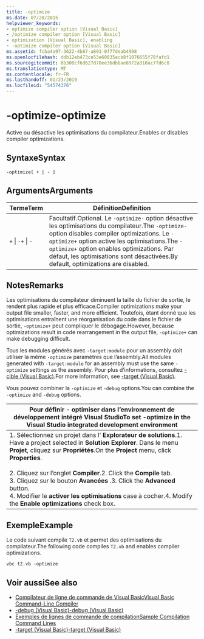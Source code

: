 ```yaml
---
title: -optimize
ms.date: 07/20/2015
helpviewer_keywords:
- optimize compiler option [Visual Basic]
- /optimize compiler option [Visual Basic]
- optimization [Visual Basic], enabling
- -optimize compiler option [Visual Basic]
ms.assetid: fcba4a97-3622-4b87-a891-0f77deab4998
ms.openlocfilehash: ddb12eb473ce53e60835acb8f1076655f78fafd1
ms.sourcegitcommit: 6b308cf6d627d78ee36dbbae8972a310ac7fd6c8
ms.translationtype: MT
ms.contentlocale: fr-FR
ms.lasthandoff: 01/23/2019
ms.locfileid: "54574376"
---
```

# <a name="-optimize"></a><span data-ttu-id="3b540-102">-optimize</span><span class="sxs-lookup"><span data-stu-id="3b540-102">-optimize</span></span>
<span data-ttu-id="3b540-103">Active ou désactive les optimisations du compilateur.</span><span class="sxs-lookup"><span data-stu-id="3b540-103">Enables or disables compiler optimizations.</span></span>  
  
## <a name="syntax"></a><span data-ttu-id="3b540-104">Syntaxe</span><span class="sxs-lookup"><span data-stu-id="3b540-104">Syntax</span></span>  
  
```  
-optimize[ + | - ]  
```  
  
## <a name="arguments"></a><span data-ttu-id="3b540-105">Arguments</span><span class="sxs-lookup"><span data-stu-id="3b540-105">Arguments</span></span>  
  
|<span data-ttu-id="3b540-106">Terme</span><span class="sxs-lookup"><span data-stu-id="3b540-106">Term</span></span>|<span data-ttu-id="3b540-107">Définition</span><span class="sxs-lookup"><span data-stu-id="3b540-107">Definition</span></span>|  
|---|---|  
|<span data-ttu-id="3b540-108">`+` &#124; `-`</span><span class="sxs-lookup"><span data-stu-id="3b540-108">`+` &#124; `-`</span></span>|<span data-ttu-id="3b540-109">Facultatif.</span><span class="sxs-lookup"><span data-stu-id="3b540-109">Optional.</span></span> <span data-ttu-id="3b540-110">Le `-optimize-` option désactive les optimisations du compilateur.</span><span class="sxs-lookup"><span data-stu-id="3b540-110">The `-optimize-` option disables compiler optimizations.</span></span> <span data-ttu-id="3b540-111">Le `-optimize+` option active les optimisations.</span><span class="sxs-lookup"><span data-stu-id="3b540-111">The `-optimize+` option enables optimizations.</span></span> <span data-ttu-id="3b540-112">Par défaut, les optimisations sont désactivées.</span><span class="sxs-lookup"><span data-stu-id="3b540-112">By default, optimizations are disabled.</span></span>|  
  
## <a name="remarks"></a><span data-ttu-id="3b540-113">Notes</span><span class="sxs-lookup"><span data-stu-id="3b540-113">Remarks</span></span>  
 <span data-ttu-id="3b540-114">Les optimisations du compilateur diminuent la taille du fichier de sortie, le rendent plus rapide et plus efficace.</span><span class="sxs-lookup"><span data-stu-id="3b540-114">Compiler optimizations make your output file smaller, faster, and more efficient.</span></span> <span data-ttu-id="3b540-115">Toutefois, étant donné que les optimisations entraînent une réorganisation du code dans le fichier de sortie, `-optimize+` peut compliquer le débogage.</span><span class="sxs-lookup"><span data-stu-id="3b540-115">However, because optimizations result in code rearrangement in the output file, `-optimize+` can make debugging difficult.</span></span>  
  
 <span data-ttu-id="3b540-116">Tous les modules générés avec `-target:module` pour un assembly doit utiliser la même `-optimize` paramètres que l’assembly.</span><span class="sxs-lookup"><span data-stu-id="3b540-116">All modules generated with `-target:module` for an assembly must use the same `-optimize` settings as the assembly.</span></span> <span data-ttu-id="3b540-117">Pour plus d’informations, consultez [-cible (Visual Basic)](../../../visual-basic/reference/command-line-compiler/target.md).</span><span class="sxs-lookup"><span data-stu-id="3b540-117">For more information, see [-target (Visual Basic)](../../../visual-basic/reference/command-line-compiler/target.md).</span></span>  
  
 <span data-ttu-id="3b540-118">Vous pouvez combiner la `-optimize` et `-debug` options.</span><span class="sxs-lookup"><span data-stu-id="3b540-118">You can combine the `-optimize` and `-debug` options.</span></span>  
  
|<span data-ttu-id="3b540-119">Pour définir - optimiser dans l’environnement de développement intégré Visual Studio</span><span class="sxs-lookup"><span data-stu-id="3b540-119">To set -optimize in the Visual Studio integrated development environment</span></span>|  
|---|  
|<span data-ttu-id="3b540-120">1.  Sélectionnez un projet dans l' **Explorateur de solutions**.</span><span class="sxs-lookup"><span data-stu-id="3b540-120">1.  Have a project selected in **Solution Explorer**.</span></span> <span data-ttu-id="3b540-121">Dans le menu **Projet**, cliquez sur **Propriétés**.</span><span class="sxs-lookup"><span data-stu-id="3b540-121">On the **Project** menu, click **Properties**.</span></span><br />     <br /><span data-ttu-id="3b540-122">2.  Cliquez sur l’onglet **Compiler**.</span><span class="sxs-lookup"><span data-stu-id="3b540-122">2.  Click the **Compile** tab.</span></span><br /><span data-ttu-id="3b540-123">3.  Cliquez sur le bouton **Avancées** .</span><span class="sxs-lookup"><span data-stu-id="3b540-123">3.  Click the **Advanced** button.</span></span><br /><span data-ttu-id="3b540-124">4.  Modifier le **activer les optimisations** case à cocher.</span><span class="sxs-lookup"><span data-stu-id="3b540-124">4.  Modify the **Enable optimizations** check box.</span></span>|  
  
## <a name="example"></a><span data-ttu-id="3b540-125">Exemple</span><span class="sxs-lookup"><span data-stu-id="3b540-125">Example</span></span>  
 <span data-ttu-id="3b540-126">Le code suivant compile `T2.vb` et permet des optimisations du compilateur.</span><span class="sxs-lookup"><span data-stu-id="3b540-126">The following code compiles `T2.vb` and enables compiler optimizations.</span></span>  
  
```console
vbc t2.vb -optimize  
```  
  
## <a name="see-also"></a><span data-ttu-id="3b540-127">Voir aussi</span><span class="sxs-lookup"><span data-stu-id="3b540-127">See also</span></span>
- [<span data-ttu-id="3b540-128">Compilateur de ligne de commande de Visual Basic</span><span class="sxs-lookup"><span data-stu-id="3b540-128">Visual Basic Command-Line Compiler</span></span>](../../../visual-basic/reference/command-line-compiler/index.md)
- [<span data-ttu-id="3b540-129">-debug (Visual Basic)</span><span class="sxs-lookup"><span data-stu-id="3b540-129">-debug (Visual Basic)</span></span>](../../../visual-basic/reference/command-line-compiler/debug.md)
- [<span data-ttu-id="3b540-130">Exemples de lignes de commande de compilation</span><span class="sxs-lookup"><span data-stu-id="3b540-130">Sample Compilation Command Lines</span></span>](../../../visual-basic/reference/command-line-compiler/sample-compilation-command-lines.md)
- [<span data-ttu-id="3b540-131">-target (Visual Basic)</span><span class="sxs-lookup"><span data-stu-id="3b540-131">-target (Visual Basic)</span></span>](../../../visual-basic/reference/command-line-compiler/target.md)
